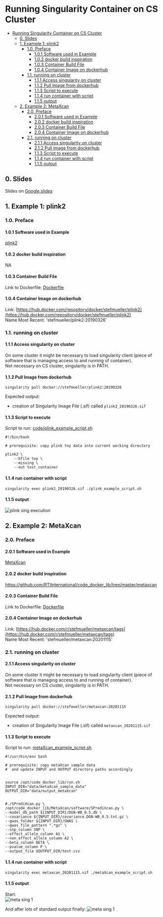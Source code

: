 # Running Singularity Container on CS Cluster

- [Running Singularity Container on CS Cluster](#running-singularity-container-on-cs-cluster)
	- [0. Slides](#0-slides)
	- [1. Example 1: plink2](#1-example-1-plink2)
		- [1.0. Preface](#10-preface)
			- [1.0.1 Software used in Example](#101-software-used-in-example)
			- [1.0.2 docker build inspiration](#102-docker-build-inspiration)
			- [1.0.3 Container Build File](#103-container-build-file)
			- [1.0.4 Container Image on dockerhub](#104-container-image-on-dockerhub)
		- [1.1. running on cluster](#11-running-on-cluster)
			- [1.1.1 Access singularity on cluster](#111-access-singularity-on-cluster)
			- [1.1.2 Pull Image from dockerhub](#112-pull-image-from-dockerhub)
			- [1.1.3 Script to execute](#113-script-to-execute)
			- [1.1.4 run container with script](#114-run-container-with-script)
			- [1.1.5 output](#115-output)
	- [2. Example 2: MetaXcan](#2-example-2-metaxcan)
		- [2.0. Preface](#20-preface)
			- [2.0.1 Software used in Example](#201-software-used-in-example)
			- [2.0.2 docker build inspiration](#202-docker-build-inspiration)
			- [2.0.3 Container Build File](#203-container-build-file)
			- [2.0.4 Container Image on dockerhub](#204-container-image-on-dockerhub)
		- [2.1. running on cluster](#21-running-on-cluster)
			- [2.1.1 Access singularity on cluster](#211-access-singularity-on-cluster)
			- [2.1.2 Pull Image from dockerhub](#212-pull-image-from-dockerhub)
			- [1.1.3 Script to execute](#113-script-to-execute-1)
			- [1.1.4 run container with script](#114-run-container-with-script-1)
			- [1.1.5 output](#115-output-1)


## 0. Slides
Slides on [Google slides](https://docs.google.com/presentation/d/12ANoIjXoBsbaIwLdNRVM1Jh722AoTTVExYAD-3z5fTQ/edit?usp=sharing)

## 1. Example 1: plink2


### 1.0. Preface

#### 1.0.1 Software used in Example
[plink2](https://www.cog-genomics.org/plink/2.0/)

#### 1.0.2 docker build inspiration
NA

#### 1.0.3 Container Build File
Link to Dockerfile: [Dockerfile](dockerfiles/plink2/Dockerfile)

#### 1.0.4 Container Image on dockerhub
Link: [https://hub.docker.com/repository/docker/stefmueller/plink2](https://hub.docker.com/repository/docker/stefmueller/plink2)    
Name Most Recent: 'stefmueller/plink2:20190326'


### 1.1. running on cluster 

#### 1.1.1 Access singularity on cluster

On some cluster it might be necessary to load singularity client (piece of software that is managing access to and running of container).    
Not necessary on CS cluster, singularity is in PATH.

#### 1.1.2 Pull Image from dockerhub
```
singularity pull docker://stefmueller/plink2:20190326
```

Expected output:
- creation of Singularity Image File (.sif) called `plink2_20190326.sif`

#### 1.1.3 Script to execute

Script to run: [code/plink_example_script.sh](code/plink_example_script.sh)
```
#!/bin/bash

# prerequisite: copy plink toy data into current working directory

plink2 \
    --bfile toy \
    --missing \
    --out test_container
```

#### 1.1.4 run container with script
```
singularity exec plink2_20190326.sif ./plink_example_script.sh
```

#### 1.1.5 output

![plink sing execution](images/Screenshot_plink.png)


## 2. Example 2: MetaXcan


### 2.0. Preface
#### 2.0.1 Software used in Example
[MetaXcan](https://github.com/hakyimlab/MetaXcan)

#### 2.0.2 docker build inspiration
https://github.com/RTIInternational/code_docker_lib/tree/master/metaxcan

#### 2.0.3 Container Build File
Link to Dockerfile: [Dockerfile](dockerfiles/metaXcan/Dockerfile)

#### 2.0.4 Container Image on dockerhub
Link: [https://hub.docker.com/r/stefmueller/metaxcan/tags](https://hub.docker.com/r/stefmueller/metaxcan/tags)    
Name Most Recent: 'stefmueller/metaxcan:20201115'


### 2.1. running on cluster 

#### 2.1.1 Access singularity on cluster

On some cluster it might be necessary to load singularity client (piece of software that is managing access to and running of container).    
Not necessary on CS cluster, singularity is in PATH.

#### 2.1.2 Pull Image from dockerhub
```
singularity pull docker://stefmueller/metaxcan:20201115
```

Expected output:
- creation of Singularity Image File (.sif) called `metaxcan_20201115.sif`

#### 1.1.3 Script to execute

Script to run: [metaXcan_example_script.sh](code/metaXcan_example_script.sh)
```
#!/usr/bin/env bash

# prerequisite: copy metaXcan sample data 
#  and update INPUT and OUTPUT directory paths accordingly


source /opt/code_docker_lib/run.sh
INPUT_DIR="data/metaXcan_sample_data"
OUTPUT_DIR="data/output_metaXcan"


#./SPrediXcan.py \
/opt/code_docker_lib/MetaXcan/software/SPrediXcan.py \
--model_db_path ${INPUT_DIR}/DGN-WB_0.5.db \
--covariance ${INPUT_DIR}/covariance.DGN-WB_0.5.txt.gz \
--gwas_folder ${INPUT_DIR}/GWAS \
--gwas_file_pattern ".*gz" \
--snp_column SNP \
--effect_allele_column A1 \
--non_effect_allele_column A2 \
--beta_column BETA \
--pvalue_column P \
--output_file $OUTPUT_DIR/test.csv
```

#### 1.1.4 run container with script
```
singularity exec metaxcan_20201115.sif ./metaXcan_example_script.sh
```

#### 1.1.5 output

Start:   
![meta sing 1](images/Screenshot_metaX1.png)

And after lots of standard output finally:
![meta sing 1](images/Screenshot_metaX2.png)
